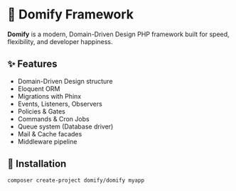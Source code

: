# 🐝 Domify Framework

**Domify** is a modern, Domain-Driven Design PHP framework built for speed, flexibility, and developer happiness.

## ✨ Features

- Domain-Driven Design structure
- Eloquent ORM
- Migrations with Phinx
- Events, Listeners, Observers
- Policies & Gates
- Commands & Cron Jobs
- Queue system (Database driver)
- Mail & Cache facades
- Middleware pipeline

## 🚀 Installation

```bash
composer create-project domify/domify myapp
```
